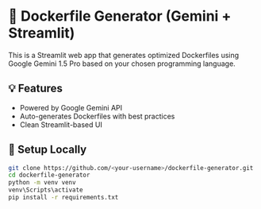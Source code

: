 # 🐳 Dockerfile Generator (Gemini + Streamlit)

This is a Streamlit web app that generates optimized Dockerfiles using Google Gemini 1.5 Pro based on your chosen programming language.

## 💡 Features

- Powered by Google Gemini API
- Auto-generates Dockerfiles with best practices
- Clean Streamlit-based UI

## 🚀 Setup Locally

```bash
git clone https://github.com/<your-username>/dockerfile-generator.git
cd dockerfile-generator
python -m venv venv
venv\Scripts\activate
pip install -r requirements.txt
